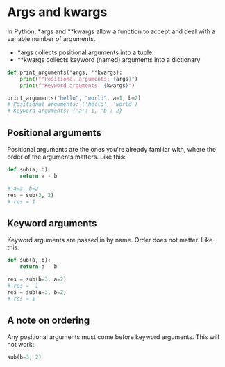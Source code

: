 # Args and kwargs

In Python, *args and **kwargs allow a function to accept and deal with a variable number of arguments.

- *args collects positional arguments into a tuple
- **kwargs collects keyword (named) arguments into a dictionary

```py
def print_arguments(*args, **kwargs):
    print(f"Positional arguments: {args}")
    print(f"Keyword arguments: {kwargs}")

print_arguments("hello", "world", a=1, b=2)
# Positional arguments: ('hello', 'world')
# Keyword arguments: {'a': 1, 'b': 2}
```

## Positional arguments

Positional arguments are the ones you're already familiar with, where the order of the arguments matters. Like this:

```py
def sub(a, b):
    return a - b

# a=3, b=2
res = sub(3, 2)
# res = 1
```

## Keyword arguments

Keyword arguments are passed in by name. Order does not matter. Like this:

```py
def sub(a, b):
    return a - b

res = sub(b=3, a=2)
# res = -1
res = sub(a=3, b=2)
# res = 1
```

## A note on ordering

Any positional arguments must come before keyword arguments. This will not work:

```py
sub(b=3, 2)
```